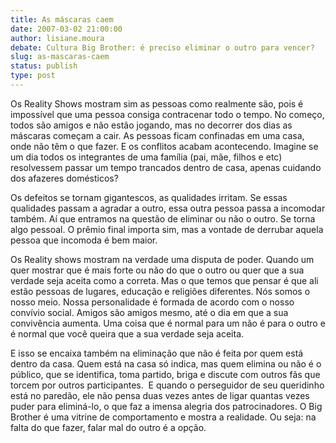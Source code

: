 ```yaml
---
title: As máscaras caem
date: 2007-03-02 21:00:00
author: lisiane.moura
debate: Cultura Big Brother: é preciso eliminar o outro para vencer?
slug: as-mascaras-caem
status: publish 
type: post
---
```


Os Reality Shows mostram sim as pessoas como realmente são, pois é impossível que uma pessoa consiga contracenar todo o tempo. No começo, todos são amigos e não estão jogando, mas no decorrer dos dias as máscaras começam a cair. As pessoas ficam confinadas em uma casa, onde não têm o que fazer. E os conflitos acabam acontecendo. Imagine se um dia todos os integrantes de uma família (pai, mãe, filhos e etc) resolvessem passar um tempo trancados dentro de casa, apenas cuidando dos afazeres domésticos? 


Os defeitos se tornam gigantescos, as qualidades irritam. Se essas qualidades passam a agradar a outro, essa outra pessoa passa a incomodar também. Aí que entramos na questão de eliminar ou não o outro. Se torna algo pessoal. O prêmio final importa sim, mas a vontade de derrubar aquela pessoa que incomoda é bem maior.


Os Reality shows mostram na verdade uma disputa de poder. Quando um quer mostrar que é mais forte ou não do que o outro ou quer que a sua verdade seja aceita como a correta. Mas o que temos que pensar é que ali estão pessoas de lugares, educação e religiões diferentes. Nós somos o nosso meio. Nossa personalidade é formada de acordo com o nosso convívio social. Amigos são amigos mesmo, até o dia em que a sua convivência aumenta. Uma coisa que é normal para um não é para o outro e é normal que você queira que a sua verdade seja aceita.


E isso se encaixa também na eliminação que não é feita por quem está dentro da casa. Quem está na casa só indica, mas quem elimina ou não é o público, que se identifica, toma partido, briga e discute com outros fãs que torcem por outros participantes.  E quando o perseguidor de seu queridinho está no paredão, ele não pensa duas vezes antes de ligar quantas vezes puder para eliminá-lo, o que faz a imensa alegria dos patrocinadores. O Big Brother é uma vitrine de comportamento e mostra a realidade. Ou seja: na falta do que fazer, falar mal do outro é a opção.


